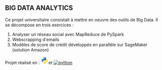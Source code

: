 ## BIG DATA ANALYTICS

Ce projet universitaire consistait à mettre en oeuvre des outils de Big Data. Il se décompose en trois exercices : 

1. Analyser un réseau social avec MapReduce de PySpark
2. Webscrapping d'emails
3. Modèles de score de crédit développés en parallèle sur SageMaker (solution Amazon)

Projet réalisé en : <a href="https://www.python.org"  rel="noreferrer"> <img src="https://raw.githubusercontent.com/devicons/devicon/master/icons/python/python-original.svg" alt="python" width="25" height="25"/></a>et  <a href="https://spark.apache.org/docs/latest/api/python/index.html#" rel="noreferrer"> <img src="https://upload.wikimedia.org/wikipedia/commons/f/f3/Apache_Spark_logo.svg" alt="python" width="25" height="25"/> </a>
